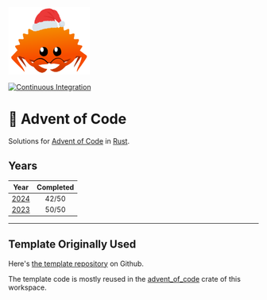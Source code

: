 <img src="./.assets/christmas_ferris.png" width="164">

[![Continuous Integration](https://github.com/BakerNet/aoc/actions/workflows/ci.yml/badge.svg)](https://github.com/BakerNet/aoc/actions/workflows/ci.yml)

# 🎄 Advent of Code

Solutions for [Advent of Code](https://adventofcode.com/) in [Rust](https://www.rust-lang.org/).

## Years

| Year | Completed |
| :---: | :---: |
| [2024](aoc2024) | 42/50 |
| [2023](aoc2023) | 50/50 |

---

## Template Originally Used

Here's [the template repository](https://github.com/fspoettel/advent-of-code-rust) on Github.

The template code is mostly reused in the [advent_of_code](advent_of_code) crate of this workspace.
